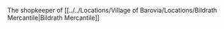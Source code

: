 The shopkeeper of [[../../Locations/Village of Barovia/Locations/Bildrath Mercantile|Bildrath Mercantile]]